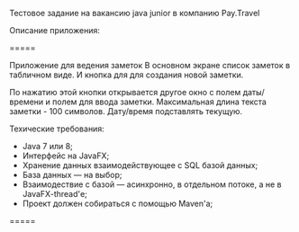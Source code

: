 Тестовое задание на вакансию java junior в компанию Pay.Travel

Описание приложения:

=====

Приложение для ведения заметок
В основном экране список заметок в табличном виде.
И кнопка для для создания новой заметки.

По нажатию этой кнопки открывается другое окно с полем даты/времени и полем для ввода заметки.
Максимальная длина текста заметки - 100 символов.
Дату/время подставлять текущую.

Техические требования:
* Java 7 или 8;
* Интерфейс на JavaFX;
* Хранение данных взаимодействующее с SQL базой данных;
* База данных — на выбор;
* Взаимодествие с базой — асинхронно, в отдельном потоке, а не в JavaFX-thread'е;
* Проект должен собираться с помощью Maven'а;

=====